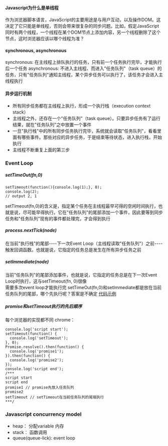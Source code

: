 #### Javascript为什么是单线程 
作为浏览器脚本语言，JavaScript的主要用途是与用户互动，以及操作DOM。这决定了它只能是单线程，否则会带来很复杂的同步问题。比如，假定JavaScript同时有两个线程，一个线程在某个DOM节点上添加内容，另一个线程删除了这个节点，这时浏览器应该以哪个线程为准？  

#### synchronous, asynchronous 
synchronous: 在主线程上排队执行的任务，只有前一个任务执行完毕，才能执行后一个任务 
asynchronous: 不进入主线程、而进入"任务队列"（task queue）的任务，只有"任务队列"通知主线程，某个异步任务可以执行了，该任务才会进入主线程执行   

#### 异步运行机制 
- 所有同步任务都在主线程上执行，形成一个执行栈（execution context stack）    
- 主线程之外，还存在一个"任务队列"（task queue）。只要异步任务有了运行结果，就在"任务队列"之中放置一个事件    
- 一旦"执行栈"中的所有同步任务执行完毕，系统就会读取"任务队列"，看看里面有哪些事件。那些对应的异步任务，于是结束等待状态，进入执行栈，开始执行   
- 主线程不断重复上面的第三步    

### Event Loop 
##### setTimeOut(fn,0)
```
setTimeout(function(){console.log(1);}, 0);
console.log(2);
// output 2, 1
``` 
setTimeout(fn,0)的含义是，指定某个任务在主线程最早可得的空闲时间执行，也就是说，尽可能早得执行。它在"任务队列"的尾部添加一个事件，因此要等到同步任务和"任务队列"现有的事件都处理完，才会得到执行   

##### process.nextTick(node)  
在当前"执行栈"的尾部----下一次Event Loop（主线程读取"任务队列"）之前----触发回调函数。也就是说，它指定的任务总是发生在所有异步任务之前  

##### setImmediate(node)  
当前"任务队列"的尾部添加事件，也就是说，它指定的任务总是在下一次Event Loop时执行，这与setTimeout(fn, 0)很像  
需要多次event loop才能执行完
setTimeOut(fn,0)和setImmediate都是放在当前任务队列的尾部，哪个先执行呢？答案是不确定 
[代码示例](http://www.ruanyifeng.com/blog/2014/10/event-loop.html) 

##### promise和setTimeout执行的先后顺序 
每个浏览器的实现都不同
chrome： 
```
console.log('script start');
setTimeout(function() {
  console.log('setTimeout');
}, 0);
Promise.resolve().then(function() {
  console.log('promise1');
}).then(function() {
  console.log('promise2');
});
console.log('script end');
/***
script start
script end
promise1 // promise先放入任务队列
promise2
setTimeout // setTimeout在当前任务队列的尾端执行
***/
```

### Javascript concurrency model
- heap： 分配variable 内存  
- stack： 函数调用
- queue(queue-lick): event loop     
